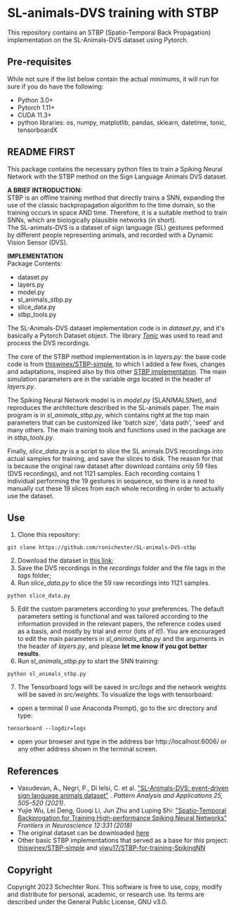 # SL-animals-DVS training with STBP
This repository contains an STBP (Spatio-Temporal Back Propagation) implementation on the SL-Animals-DVS dataset using Pytorch.

## Pre-requisites
While not sure if the list below contain the actual minimums, it will run for sure if you do have the following:
- Python 3.0+
- Pytorch 1.11+
- CUDA 11.3+
- python libraries: os, numpy, matplotlib, pandas, sklearn, datetime, tonic, tensorboardX

## README FIRST
This package contains the necessary python files to train a Spiking Neural Network with the STBP method on the Sign Language Animals DVS dataset. 

**A BRIEF INTRODUCTION:**  
STBP is an offline training method that directly trains a SNN, expanding the use of the classic backpropagation algorithm to the time domain, so the training occurs in space AND time. Therefore, it is a suitable method to train SNNs, which are biologically plausible networks (in short).  
The SL-animals-DVS is a dataset of sign language (SL) gestures peformed by different people representing animals, and recorded with a Dynamic Vision Sensor (DVS).

**IMPLEMENTATION**  
Package Contents:  
- dataset.py
- layers.py
- model.py
- sl_animals_stbp.py
- slice_data.py
- stbp_tools.py

The SL-Animals-DVS dataset implementation code is in *dataset.py*, and it's basically a Pytorch Dataset object. The library [*Tonic*](https://tonic.readthedocs.io/en/latest/index.html#) was used to read and process the DVS recordings.

The core of the STBP method implementation is in *layers.py*: the base code code is from [thiswinex/STBP-simple](https://github-com.translate.goog/thiswinex/STBP-simple?_x_tr_sl=auto&_x_tr_tl=en&_x_tr_hl=en&_x_tr_pto=wapp), to which I added a few fixes, changes and adaptations, inspired also by this other [STBP implementation](https://github-com.translate.goog/thiswinex/STBP-simple?_x_tr_sl=auto&_x_tr_tl=en&_x_tr_hl=en&_x_tr_pto=wapp). The main simulation parameters are in the variable *args* located in the header of *layers.py*.

The Spiking Neural Network model is in *model.py* (SLANIMALSNet), and reproduces the architecture described in the SL-animals paper. The main program is in *sl_animals_stbp.py*, which contains right at the top main parameters that can be customized like 'batch size', 'data path', 'seed' and many others.  The main training tools and functions used in the package are in *stbp_tools.py*. 

Finally, *slice_data.py* is a script to slice the SL animals DVS recordings into actual samples for training, and save the slices to disk. The reason for that is because the original raw dataset after download contains only 59 files (DVS recordings), and not 1121 samples. Each recording contains 1 individual performing the 19 gestures in sequence, so there is a need to manually cut these 19 slices from each whole recording in order to actually use the dataset. 


## Use
1. Clone this repository:
```
git clone https://github.com/ronichester/SL-animals-DVS-stbp
```
2. Download the dataset in [this link](http://www2.imse-cnm.csic.es/neuromorphs/index.php/SL-ANIMALS-DVS-Database);
3. Save the DVS recordings in the *recordings* folder and the file tags in the *tags* folder;
4. Run *slice_data.py* to slice the 59 raw recordings into 1121 samples.
```
python slice_data.py
```
5. Edit the custom parameters according to your preferences. The default parameters setting is functional and was tailored according to the information provided in the relevant papers, the reference codes used as a basis, and mostly by trial and error (lots of it!). You are encouraged to edit the main parameters in *sl_animals_stbp.py* and the arguments in the header of *layers.py*, and please **let me know if you got better results**.
6. Run *sl_animals_stbp.py* to start the SNN training:
```
python sl_animals_stbp.py
```
7. The Tensorboard logs will be saved in *src/logs* and the network weights will be saved in *src/weights*. To visualize the logs with tensorboard:
  - open a terminal (I use Anaconda Prompt), go to the *src* directory and type:
```
tensorboard --logdir=logs
```
  - open your browser and type in the address bar http://localhost:6006/ or any other address shown in the terminal screen.
  

## References 
- Vasudevan, A., Negri, P., Di Ielsi, C. et al. ["SL-Animals-DVS: event-driven sign language animals dataset"](https://doi.org/10.1007/s10044-021-01011-w) . *Pattern Analysis and Applications 25, 505–520 (2021)*. 
- Yujie Wu, Lei Deng, Guoqi Li, Jun Zhu and Luping Shi: ["Spatio-Temporal Backprogation for Training High-performance Spiking Neural Networks"](https://www.frontiersin.org/articles/10.3389/fnins.2018.00331/full) *Frontiers in Neuroscience 12:331 (2018)* 
- The original dataset can be downloaded [here](http://www2.imse-cnm.csic.es/neuromorphs/index.php/SL-ANIMALS-DVS-Database)
- Other basic STBP implementations that served as a base for this project: [thiswinex/STBP-simple](https://github-com.translate.goog/thiswinex/STBP-simple?_x_tr_sl=auto&_x_tr_tl=en&_x_tr_hl=en&_x_tr_pto=wapp) and [yjwu17/STBP-for-training-SpikingNN](https://github.com/yjwu17/STBP-for-training-SpikingNN#spatio-temporal-bp-for-spiking-neural-networks)

## Copyright
Copyright 2023 Schechter Roni. This software is free to use, copy, modify and distribute for personal, academic, or research use. Its terms are described under the General Public License, GNU v3.0.
